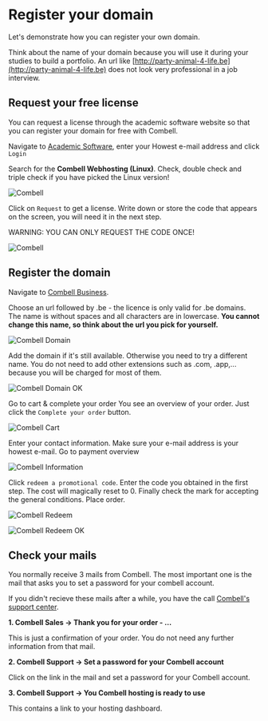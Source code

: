 # Register your domain

Let's demonstrate how you can register your own domain.

Think about the name of your domain because you will use it during your studies to build a portfolio. An url like [http://party-animal-4-life.be](http://party-animal-4-life.be) does not look very professional in a job interview.

## Request your free license

You can request a license through the academic software website so that you can register your domain for free with Combell.

Navigate to [Academic Software](https://auth.academicsoftware.be/), enter your Howest e-mail address and click `Login`

Search for the **Combell Webhosting (Linux)**. Check, double check and triple check if you have picked the Linux version!

![Combell](/img/combell/linux.png)

Click on `Request`  to get a license. Write down or store the code that appears on the screen, you will need it in the next step.

WARNING: YOU CAN ONLY REQUEST THE CODE ONCE!

![Combell](/img/combell/request.png)

## Register the domain

Navigate to [Combell Business](https://www.combell.com/en/hosting/connect/business).

Choose an url followed by .be - the licence is only valid for .be domains.  The name is without spaces and all characters are in lowercase. **You cannot change this name, so think about the url you pick for yourself.**

![Combell Domain](/img/combell/domain.png)

Add the domain if it's still available. Otherwise you need to try a different name. You do not need to add other extensions such as .com, .app,... because you will be charged for most of them.

![Combell Domain OK](/img/combell/domainok.png)

Go to cart & complete your order You see an overview of your order. Just click the `Complete your order` button.

![Combell Cart](/img/combell/cart.png)

Enter your contact information. Make sure your e-mail address is your howest e-mail. Go to payment overview

![Combell Information](/img/combell/information.png)

Click `redeem a promotional code`. Enter the code you obtained in the first step. The cost will magically reset to 0. Finally check the mark for accepting the general conditions. Place order.

![Combell Redeem](/img/combell/redeem.png)

![Combell Redeem OK](/img/combell/redeemok.png)

## Check your mails

You normally receive 3 mails from Combell. The most important one is the mail that asks you to set a password for your combell account.

If you didn't recieve these mails after a while,
you have the call [Combell's support center](https://www.combell.com/en/support).

**1. Combell Sales → Thank you for your order - …**

This is just a confirmation of your order. You do not need any further information from that mail.

**2. Combell Support → Set a password for your Combell account**

Click on the link in the mail and set a password for your Combell account.

**3. Combell Support → You Combell hosting is ready to use**

This contains a link to your hosting dashboard.
